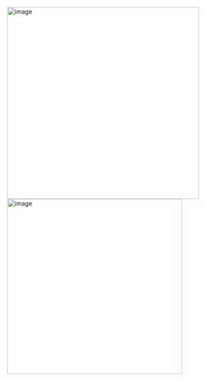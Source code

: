 <img width="448" alt="image" src="https://github.com/user-attachments/assets/40579758-cb68-458c-8a72-5dd604b090a3" />
<img width="409" alt="image" src="https://github.com/user-attachments/assets/9a2779aa-1e88-479c-b27d-a9b9889176cb" />
